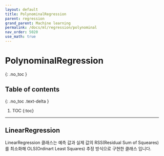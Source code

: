 ```yaml
---
layout: default
title: PolynominalRegression
parent: regression
grand_parent: Machine learning
permalink: /docs/ml/regression/polynominal
nav_order: 5020
use_math: true
---
```


# PolynominalRegression
{: .no_toc }

## Table of contents
{: .no_toc .text-delta }

1. TOC
{:toc}

---

## LinearRegression 
LinearRegression 클래스는 예측 값과 실제 값의 RSS(Residual Sum of Squeares)를 최소화해 OLS(Ordinart Least Squares) 추정 방식으로 구현한 클래스 입니다. 
